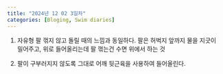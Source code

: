 ```yaml
---
title: "2024년 12 02 3일차"
categories: [Bloging, Swim diaries]
---
```


1. 자유형 팔 꺾지 않고 돌릴 때의 느낌과 동일하다. 팔은 허벅지 앞까지 물을 지긋이 밀어주고, 위로 들어올리는데 팔 꺾는건 수면 위에서 하는 것

2. 팔이 구부러지지 않도록 그대로 어깨 뒷근육을 사용하여 들어올린다.
